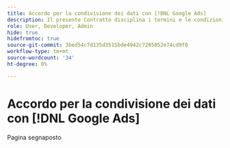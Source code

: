 ```yaml
---
title: Accordo per la condivisione dei dati con [!DNL Google Ads]
description: Il presente Contratto disciplina i termini e le condizioni in base ai quali l'utente accetta di condividere i propri dati con [!DNL Google Ads] attraverso i servizi di Adobe Advertising.
role: User, Developer, Admin
hide: true
hidefromtoc: true
source-git-commit: 3bed54c7d135d3515bde4942c7285052e74cd9f0
workflow-type: tm+mt
source-wordcount: '34'
ht-degree: 0%

---
```


# Accordo per la condivisione dei dati con [!DNL Google Ads]

<!-- In TOC, but hidden from TOC and both external and internal search -->

Pagina segnaposto
